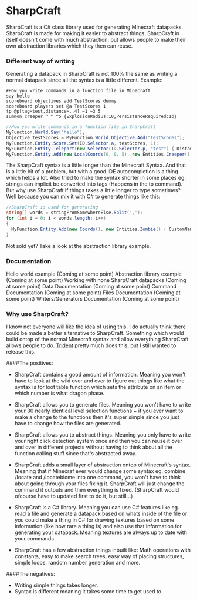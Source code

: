 # SharpCraft
SharpCraft is a C# class library used for generating Minecraft datapacks. SharpCraft is made for making it easier to abstract things. SharpCraft in itself doesn't come with much abstraction, but allows people to make their own abstraction libraries which they then can reuse.

### Different way of writing
Generating a datapack in SharpCraft is not 100% the same as writing a normal datapack since all the syntax is a little different.
Example:

```mcfunction
#How you write commands in a function file in Minecraft
say hello
scoreboard objectives add TestScores dummy
scoreboard players set @a TestScores 1
tp @p[tag=test,distance=..4] ~1 ~3 5
summon creeper ^ ^ ^5 {ExplosionRadius:10,PersistenceRequired:1b}
```
```c#
//How you write commands in a function file in SharpCraft
MyFunction.World.Say("hello");
Objective testScores = MyFunction.World.Objective.Add("TestScores");
MyFunction.Entity.Score.Set(ID.Selector.a, testScores, 1);
MyFunction.Entity.Teleport(new Selector(ID.Selector.p, "test") { Distance = new MCRange(null, 4) }, new Coords(1, 3, 5, true, true, false));
MyFunction.Entity.Add(new LocalCoords(0, 0, 5), new Entities.Creeper() { ExplosionRadius = 10, PersistenceRequired = true });
```
The SharpCraft syntax is a little longer than the Minecraft Syntax. And that is a little bit of a problem, but with a good IDE autocompletion is a thing which helps a lot. Also tried to make the syntax shorter in some places eg: strings can implicit be converted into tags (Happens in the tp command).
But why use SharpCraft if things takes a little longer to type sometimes? Well because you can mix it with C# to generate things like this:
```c#
//SharpCraft is used for generating
string[] words = stringFromSomewhereElse.Split(',');
for (int i = 0; i < words.length; i++) 
{
  MyFunction.Entity.Add(new Coords(), new Entities.Zombie() { CustomName = words[i] });
}
```
Not sold yet? Take a look at the abstraction library example.

### Documentation
Hello world example (Coming at some point)
Abstraction library example (Coming at some point)
Working with none SharpCraft datapacks (Coming at some point)
Data Documentation (Coming at some point)
Command Documentation (Coming at some point)
Files Documentation (Coming at some point)
Writers/Generators Documentation (Coming at some point)

### Why use SharpCraft?
I know not everyone will like the idea of using this. I do actually think there could be made a better alternative to SharpCraft. Something which would build ontop of the normal Minecraft syntax and allow everything SharpCraft allows people to do. [Trident](https://energyxxer.com/trident/#home) pretty much does this, but I still wanted to release this.

####The positives:
* SharpCraft contains a good amount of information. Meaning you won't have to look at the wiki over and over to figure out things like what the syntax is for loot table function which sets the attribute on an item or which number is what dragon phase.

* SharpCraft allows you to generate files. Meaning you won't have to write your 30 nearly identical level selection functions + if you ever want to make a change to the functions then it's super simple since you just have to change how the files are generated.

* SharpCraft allows you to abstract things. Meaning you only have to write your right click detection system once and then you can reuse it over and over in different projects without having to think about all the function calling stuff since that's abstracted away.

* SharpCraft adds a small layer of abstraction ontop of Minecraft's syntax. Meaning that if Minecraf ever would change some syntax eg. combine /locate and /locatebiome into one command, you won't have to think about going through your files fixing it. SharpCraft will just change the command it outputs and then everything is fixed. (SharpCraft would ofcourse have to updated first to do it, but still...)

* SharpCraft is a C# library. Meaning you can use C# features like eg. read a file and generate a datapack based on whats inside of the file or you could make a thing in C# for drawing textures based on some information (like how rare a thing is) and also use that information for generating your datapack. Meaning textures are always up to date with your commands

* SharpCraft has a few abstraction things inbuilt like: Math operations with constants, easy to make search trees, easy way of placing structures, simple loops, random number generation and more. 

####The negatives:
* Writing simple things takes longer.
* Syntax is different meaning it takes some time to get used to.
